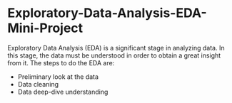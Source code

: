 # Exploratory-Data-Analysis-EDA-Mini-Project
Exploratory Data Analysis (EDA) is a significant stage in analyzing data. In this stage, the data must be understood in order to obtain a great insight from it.  The steps to do the EDA are:  
- Preliminary look at the data 
- Data cleaning 
- Data deep-dive understanding


